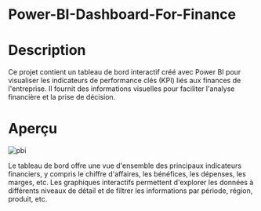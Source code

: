 # Power-BI-Dashboard-For-Finance

# Description
Ce projet contient un tableau de bord interactif créé avec Power BI pour visualiser les indicateurs de performance clés (KPI) liés aux finances de l'entreprise. Il fournit des informations visuelles pour faciliter l'analyse financière et la prise de décision.

# Aperçu
![pbi](https://github.com/kbarouti/Power-BI-Dashboard-For-Finance/assets/86234286/dfe2d49a-e0e3-485b-bddb-1a8fa47bc5d2)

Le tableau de bord offre une vue d'ensemble des principaux indicateurs financiers, y compris le chiffre d'affaires, les bénéfices, les dépenses, les marges, etc. Les graphiques interactifs permettent d'explorer les données à différents niveaux de détail et de filtrer les informations par période, région, produit, etc.


